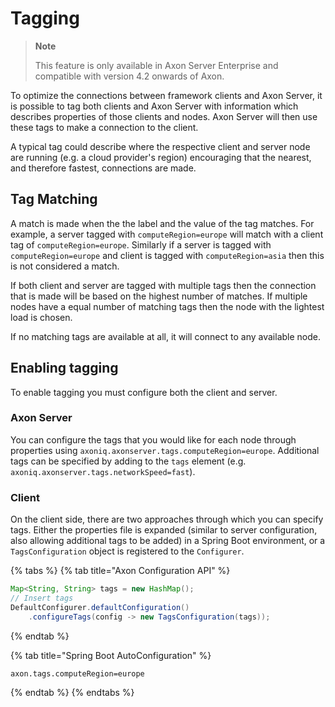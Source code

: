 # Tagging

> **Note**
>
> This feature is only available in Axon Server Enterprise and compatible with version 4.2 onwards of Axon.

To optimize the connections between framework clients and Axon Server, it is possible to tag both clients and Axon Server with information which describes properties of those clients and nodes. Axon Server will then use these tags to make a connection to the client.‌

A typical tag could describe where the respective client and server node are running \(e.g. a cloud provider's region\) encouraging that the nearest, and therefore fastest, connections are made.‌

## Tag Matching <a id="tag-matching"></a>

A match is made when the the label and the value of the tag matches. For example, a server tagged with `computeRegion=europe` will match with a client tag of `computeRegion=europe`. Similarly if a server is tagged with `computeRegion=europe` and client is tagged with `computeRegion=asia` then this is not considered a match.‌

If both client and server are tagged with multiple tags then the connection that is made will be based on the highest number of matches. If multiple nodes have a equal number of matching tags then the node with the lightest load is chosen.‌

If no matching tags are available at all, it will connect to any available node.

## Enabling tagging <a id="enabling-tagging"></a>

To enable tagging you must configure both the client and server.

### Axon Server <a id="axon-server"></a>

You can configure the tags that you would like for each node through properties using `axoniq.axonserver.tags.computeRegion=europe`. Additional tags can be specified by adding to the `tags` element \(e.g. `axoniq.axonserver.tags.networkSpeed=fast`\).‌

### Client <a id="client"></a>

On the client side, there are two approaches through which you can specify tags. Either the properties file is expanded \(similar to server configuration, also allowing additional tags to be added\) in a Spring Boot environment, or a `TagsConfiguration` object is registered to the `Configurer`.

{% tabs %}
{% tab title="Axon Configuration API" %}
```java
Map<String, String> tags = new HashMap();
// Insert tags
DefaultConfigurer.defaultConfiguration()
    .configureTags(config -> new TagsConfiguration(tags));
```
{% endtab %}

{% tab title="Spring Boot AutoConfiguration" %}
```text
axon.tags.computeRegion=europe
```
{% endtab %}
{% endtabs %}

